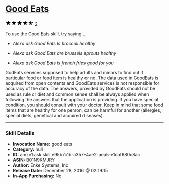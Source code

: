 # [Good Eats](http://alexa.amazon.com/#skills/amzn1.ask.skill.e95b7c1b-a357-4ae2-aea5-e1daf680c8ac)
![4.5 stars](../../images/ic_star_black_18dp_1x.png)![4.5 stars](../../images/ic_star_black_18dp_1x.png)![4.5 stars](../../images/ic_star_black_18dp_1x.png)![4.5 stars](../../images/ic_star_black_18dp_1x.png)![4.5 stars](../../images/ic_star_half_black_18dp_1x.png) 2

To use the Good Eats skill, try saying...

* *Alexa ask Good Eats Is broccoli healthy*

* *Alexa ask Good Eats are brussels sprouts healthy*

* *Alexa ask Good Eats is french fries good for you*

GodEats services supposed to help adults and minors to find out if particular food or food item is healthy or no. The data used in GoodEats is acquired from open contents and GoodEats services is not responsible for accuracy of the data. The answers, provided by GoodEats should not be used as rule or diet and common sense shall be always applied when following the answers that the application is providing. If you have special condition, you should consult with your doctor. Keep in mind that some food items that are healthy for one person, can be harmful for another (allergies, special diets, genetical and acquired diseases).

***

### Skill Details

* **Invocation Name:** good eats
* **Category:** null
* **ID:** amzn1.ask.skill.e95b7c1b-a357-4ae2-aea5-e1daf680c8ac
* **ASIN:** B01N9KMJRY
* **Author:** Enke Systems, Inc
* **Release Date:** December 28, 2016 @ 02:19:15
* **In-App Purchasing:** No
